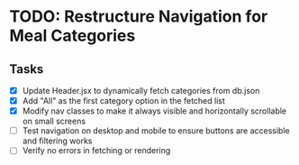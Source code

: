 # TODO: Restructure Navigation for Meal Categories

## Tasks
- [x] Update Header.jsx to dynamically fetch categories from db.json
- [x] Add "All" as the first category option in the fetched list
- [x] Modify nav classes to make it always visible and horizontally scrollable on small screens
- [ ] Test navigation on desktop and mobile to ensure buttons are accessible and filtering works
- [ ] Verify no errors in fetching or rendering
